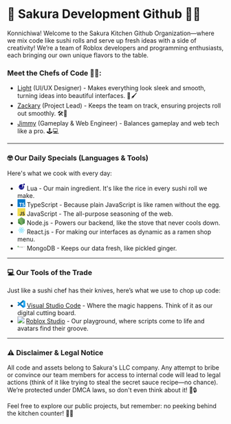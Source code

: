 # 🌸 Sakura Development Github 🍣🥢
Konnichiwa! Welcome to the Sakura Kitchen Github Organization—where we mix code like sushi rolls and serve up fresh ideas with a side of creativity! We’re a team of Roblox developers and programming enthusiasts, each bringing our own unique flavors to the table.

### Meet the Chefs of Code 🍙🥢:
* [Light](https://github.com/liteless) (UI/UX Designer) - Makes everything look sleek and smooth, turning ideas into beautiful interfaces. 🎨🖌️
* [Zackary](https://github.com/nodoubtzack) (Project Lead) - Keeps the team on track, ensuring projects roll out smoothly. 🛠️🚀
* [Jimmy](https://github.com/Jyrezo) (Gameplay & Web Engineer) - Balances gameplay and web tech like a pro. 🕹️💻
___

### 🤓 Our Daily Specials (Languages & Tools)
Here's what we cook with every day:

* <img height="18" src="https://github.com/github/explore/blob/main/topics/lua/lua.png?raw=true"> Lua - Our main ingredient. It's like the rice in every sushi roll we make. 
* <img height="18" src="https://github.com/github/explore/blob/main/topics/typescript/typescript.png?raw=true"> TypeScript - Because plain JavaScript is like ramen without the egg.
* <img height="18" src="https://github.com/github/explore/blob/main/topics/javascript/javascript.png?raw=true"> JavaScript - The all-purpose seasoning of the web.
* <img height="18" src="https://github.com/github/explore/blob/main/topics/nodejs/nodejs.png?raw=true"> Node.js - Powers our backend, like the stove that never cools down.
* <img height="18" src="https://github.com/github/explore/blob/main/topics/react/react.png"> React.js - For making our interfaces as dynamic as a ramen shop menu.
* <img height="18" src="https://github.com/github/explore/blob/main/topics/mongodb/mongodb.png"> MongoDB - Keeps our data fresh, like pickled ginger.
___

### 💻 Our Tools of the Trade
Just like a sushi chef has their knives, here’s what we use to chop up code:

* <img height="18" src="https://github.com/github/explore/blob/main/topics/visual-studio-code/visual-studio-code.png?raw=true"> [Visual Studio Code](https://code.visualstudio.com/) - Where the magic happens. Think of it as our digital cutting board.
* <img height="18" src="https://upload.wikimedia.org/wikipedia/commons/thumb/5/58/Roblox_Studio_logo_2021_present.svg/1200px-Roblox_Studio_logo_2021_present.svg.png"> [Roblox Studio](https://setup.rbxcdn.com/RobloxStudioInstaller.exe) - Our playground, where scripts come to life and avatars find their groove.
___

### ⚠️ Disclaimer & Legal Notice
All code and assets belong to Sakura's LLC company. Any attempt to bribe or convince our team members for access to internal code will lead to legal actions (think of it like trying to steal the secret sauce recipe—no chance). We’re protected under DMCA laws, so don't even think about it! 🧠🔒

Feel free to explore our public projects, but remember: no peeking behind the kitchen counter! 🧑‍🍳
